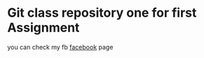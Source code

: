 # Git class repository one for first Assignment
you can check my fb [facebook](https://https://www.facebook.com/suhel001) page